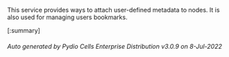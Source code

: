 






This service provides ways to attach user-defined metadata to nodes. It is also used for managing users bookmarks.

[:summary]

###### Auto generated by Pydio Cells Enterprise Distribution v3.0.9 on 8-Jul-2022
